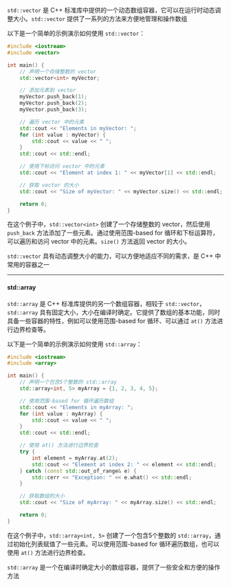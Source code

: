 
`std::vector` 是 C++ 标准库中提供的一个动态数组容器，它可以在运行时动态调整大小。`std::vector` 提供了一系列的方法来方便地管理和操作数组

以下是一个简单的示例演示如何使用 `std::vector`：
```cpp
#include <iostream>
#include <vector>

int main() {
    // 声明一个存储整数的 vector
    std::vector<int> myVector;

    // 添加元素到 vector
    myVector.push_back(1);
    myVector.push_back(2);
    myVector.push_back(3);

    // 遍历 vector 中的元素
    std::cout << "Elements in myVector: ";
    for (int value : myVector) {
        std::cout << value << " ";
    }
    std::cout << std::endl;

    // 使用下标访问 vector 中的元素
    std::cout << "Element at index 1: " << myVector[1] << std::endl;

    // 获取 vector 的大小
    std::cout << "Size of myVector: " << myVector.size() << std::endl;

    return 0;
}
```

在这个例子中，`std::vector<int>` 创建了一个存储整数的 vector，然后使用 `push_back` 方法添加了一些元素。通过使用范围-based for 循环和下标运算符，可以遍历和访问 vector 中的元素。`size()` 方法返回 vector 的大小。

`std::vector` 具有动态调整大小的能力，可以方便地适应不同的需求，是 C++ 中常用的容器之一

---
#### std::array

`std::array` 是 C++ 标准库提供的另一个数组容器，相较于 `std::vector`，`std::array` 具有固定大小，大小在编译时确定。它提供了数组的基本功能，同时具备一些容器的特性，例如可以使用范围-based for 循环、可以通过 `at()` 方法进行边界检查等。

以下是一个简单的示例演示如何使用 `std::array`：

```cpp
#include <iostream>
#include <array>

int main() {
    // 声明一个包含5个整数的 std::array
    std::array<int, 5> myArray = {1, 2, 3, 4, 5};

    // 使用范围-based for 循环遍历数组
    std::cout << "Elements in myArray: ";
    for (int value : myArray) {
        std::cout << value << " ";
    }
    std::cout << std::endl;

    // 使用 at() 方法进行边界检查
    try {
        int element = myArray.at(2);
        std::cout << "Element at index 2: " << element << std::endl;
    } catch (const std::out_of_range& e) {
        std::cerr << "Exception: " << e.what() << std::endl;
    }

    // 获取数组的大小
    std::cout << "Size of myArray: " << myArray.size() << std::endl;

    return 0;
}
```

在这个例子中，`std::array<int, 5>` 创建了一个包含5个整数的 `std::array`，通过初始化列表赋值了一些元素。可以使用范围-based for 循环遍历数组，也可以使用 `at()` 方法进行边界检查。

`std::array` 是一个在编译时确定大小的数组容器，提供了一些安全和方便的操作方法

